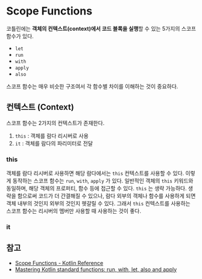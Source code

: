 # Scope Functions

코틀린에는 **객체의 컨텍스트(context)에서 코드 블록을 실행**할 수 있는 5가지의 스코프 함수가 있다.

* `let`
* `run`
* `with`
* `apply`
* `also`

스코프 함수는 매우 비슷한 구조여서 각 함수별 차이를 이해하는 것이 중요하다.

## 컨텍스트 (Context)

스코프 함수는 2가지의 컨텍스트가 존재한다.

1. `this` : 객체를 람다 리시버로 사용
2. `it` : 객체를 람다의 파리미터로 전달

### this

객체를 람다 리시버로 사용하면 해당 람다에서는 `this` 컨텍스트를 사용할 수 있다. 이렇게 동작하는 스코프 함수는 `run`, `with`, `apply` 가 있다. 일반적인 객체의 `this` 키워드와 동일하며, 해당 객체의 프로퍼티, 함수 등에 접근할 수 있다. `this` 는 생략 가능하다. 생략을 함으로써 코드가 더 간결해질 수 있으나, 람다 외부의 객체나 함수를 사용하게 되면 객체 내부의 것인지 외부의 것인지 헷갈릴 수 있다. 그래서 `this` 컨텍스트를 사용하는 스코프 함수는 리시버의 멤버만 사용할 때 사용하는 것이 좋다.

### it



## 참고

* [Scope Functions - Kotlin Reference](https://kotlinlang.org/docs/reference/scope-functions.html)
* [Mastering Kotlin standard functions: run, with, let, also and apply](https://medium.com/@elye.project/mastering-kotlin-standard-functions-run-with-let-also-and-apply-9cd334b0ef84)
